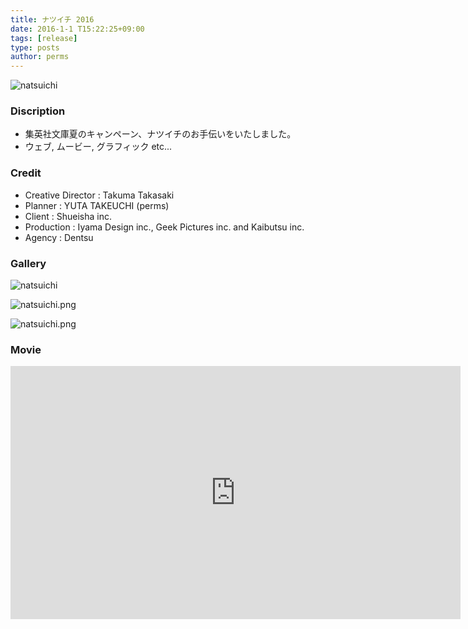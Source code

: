 ```yaml
---
title: ナツイチ 2016
date: 2016-1-1 T15:22:25+09:00
tags: [release]
type: posts
author: perms
---
```


![natsuichi](/img/works/natsuichi_2016.png "natsuichi")

### Discription
- 集英社文庫夏のキャンペーン、ナツイチのお手伝いをいたしました。
- ウェブ, ムービー, グラフィック etc...

<!-- ### Award
- WIRED CREATIVE HACK AWARD BEST PRESENTATION (2014) -->

### Credit
- Creative Director : Takuma Takasaki
- Planner : YUTA TAKEUCHI (perms)
- Client : Shueisha inc.
- Production : Iyama Design inc., Geek Pictures inc. and Kaibutsu inc.
- Agency : Dentsu

### Gallery
![natsuichi](/img/works/natsuichi_2016_2.png "natsuichi")

![natsuichi.png](/img/works/natsuichi_2016_4.png "natsuichi")

![natsuichi.png](/img/works/natsuichi_2016_3.png "natsuichi")

### Movie
<iframe src="https://player.vimeo.com/video/249294355" width="720" height="405" frameborder="0" webkitallowfullscreen mozallowfullscreen allowfullscreen></iframe>
